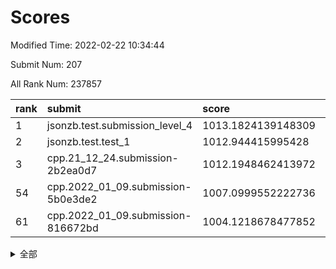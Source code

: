 # Scores

Modified Time: 2022-02-22 10:34:44

Submit Num: 207

All Rank Num: 237857

| rank |               submit               |       score        |       sigma        | pk_num |
| :--- | :--------------------------------- | :----------------- | :----------------- | :----- |
| 1    | jsonzb.test.submission_level_4     | 1013.1824139148309 | 0.7993932544022372 | 4592   |
| 2    | jsonzb.test.test_1                 | 1012.944415995428  | 0.7950290227284462 | 4601   |
| 3    | cpp.21_12_24.submission-2b2ea0d7   | 1012.1948462413972 | 0.7991205346081084 | 4596   |
| 54   | cpp.2022_01_09.submission-5b0e3de2 | 1007.0999552222736 | 0.731543048349781  | 4593   |
| 61   | cpp.2022_01_09.submission-816672bd | 1004.1218678477852 | 0.7177423607184942 | 4597   |


<details>
<summary>全部</summary>

| rank |                 submit                 |       score        |       sigma        | pk_num |
| :--- | :------------------------------------- | :----------------- | :----------------- | :----- |
| 1    | jsonzb.test.submission_level_4         | 1013.1824139148309 | 0.7993932544022372 | 4592   |
| 2    | jsonzb.test.test_1                     | 1012.944415995428  | 0.7950290227284462 | 4601   |
| 3    | cpp.21_12_24.submission-2b2ea0d7       | 1012.1948462413972 | 0.7991205346081084 | 4596   |
| 4    | gobigger.level_3.submission_level_3_11 | 1011.1835400174957 | 0.7682145209088748 | 4600   |
| 5    | gobigger.level_3.submission_level_3_28 | 1010.9570926491203 | 0.8080921844239917 | 4591   |
| 6    | gobigger.level_3.submission_level_3_30 | 1010.8737375705788 | 0.7843360440774276 | 4598   |
| 7    | gobigger.level_3.submission_level_3_29 | 1010.739307914235  | 0.7778764994114856 | 4593   |
| 8    | gobigger.level_3.submission_level_3_32 | 1010.6857785886264 | 0.75845254742558   | 4591   |
| 9    | gobigger.level_3.submission_level_3_44 | 1010.6274229154803 | 0.7740074478488148 | 4596   |
| 10   | gobigger.level_3.submission_level_3_21 | 1010.5816700872642 | 0.7488699236606994 | 4595   |
| 11   | gobigger.level_3.submission_level_3_6  | 1010.4406941003001 | 0.760115431465747  | 4593   |
| 12   | gobigger.level_3.submission_level_3_45 | 1010.4211019846127 | 0.7752259104663406 | 4594   |
| 13   | gobigger.level_3.submission_level_3_1  | 1010.4129348644744 | 0.7715678490330978 | 4596   |
| 14   | gobigger.level_3.submission_level_3_15 | 1010.3261077614143 | 0.7638475327863068 | 4598   |
| 15   | gobigger.level_3.submission_level_3_34 | 1010.3012342593728 | 0.7721383674487753 | 4593   |
| 16   | gobigger.level_3.submission_level_3_48 | 1010.2309910472912 | 0.7634498256780173 | 4594   |
| 17   | gobigger.level_3.submission_level_3_38 | 1010.215080204692  | 0.7737051651266835 | 4595   |
| 18   | gobigger.level_3.submission_level_3_17 | 1010.1857191211975 | 0.8091203601123025 | 4594   |
| 19   | gobigger.level_3.submission_level_3_8  | 1010.1485318860565 | 0.7554722724975392 | 4597   |
| 20   | gobigger.level_3.submission_level_3_9  | 1010.0862985174858 | 0.7598521158731469 | 4600   |
| 21   | gobigger.level_3.submission_level_3_7  | 1010.0307717642899 | 0.7590859873351103 | 4602   |
| 22   | gobigger.level_3.submission_level_3_2  | 1010.0216486728559 | 0.745816925280695  | 4590   |
| 23   | gobigger.level_3.submission_level_3_42 | 1010.0135030120815 | 0.7693879869820878 | 4597   |
| 24   | gobigger.level_3.submission_level_3_33 | 1009.9701428515533 | 0.7516165284585153 | 4599   |
| 25   | gobigger.level_3.submission_level_3_24 | 1009.9309860576695 | 0.7565641728672715 | 4592   |
| 26   | gobigger.level_3.submission_level_3_49 | 1009.9126007027304 | 0.7597866536766883 | 4599   |
| 27   | gobigger.level_3.submission_level_3_39 | 1009.9007196323622 | 0.7719132306755804 | 4603   |
| 28   | gobigger.level_3.submission_level_3_35 | 1009.8316931877994 | 0.7671916590430499 | 4600   |
| 29   | gobigger.level_3.submission_level_3_37 | 1009.8157698707297 | 0.7602698124796903 | 4594   |
| 30   | gobigger.level_3.submission_level_3_31 | 1009.7558396298245 | 0.7748041772996065 | 4597   |
| 31   | gobigger.level_3.submission_level_3_25 | 1009.6954022165768 | 0.752321460865715  | 4593   |
| 32   | gobigger.level_3.submission_level_3_20 | 1009.677271839398  | 0.7361538355527105 | 4599   |
| 33   | gobigger.level_3.submission_level_3_12 | 1009.6722586151946 | 0.7575686892893393 | 4598   |
| 34   | gobigger.level_3.submission_level_3_40 | 1009.622929185641  | 0.7600982500448242 | 4599   |
| 35   | gobigger.level_3.submission_level_3_41 | 1009.4858855406327 | 0.7617695161050458 | 4594   |
| 36   | gobigger.level_3.submission_level_3_46 | 1009.4712590965352 | 0.7465920777736107 | 4599   |
| 37   | gobigger.level_3.submission_level_3_19 | 1009.4173987843268 | 0.7754875298314384 | 4599   |
| 38   | gobigger.level_3.submission_level_3_5  | 1009.2840577686947 | 0.7431912004091012 | 4594   |
| 39   | gobigger.level_3.submission_level_3_16 | 1009.2486749827359 | 0.7548219362105945 | 4598   |
| 40   | gobigger.level_3.submission_level_3_4  | 1009.2456491665725 | 0.7455922925003434 | 4597   |
| 41   | gobigger.level_3.submission_level_3_47 | 1009.228069302568  | 0.7423151529631047 | 4595   |
| 42   | gobigger.level_3.submission_level_3_18 | 1009.2263217539271 | 0.7456913158158684 | 4592   |
| 43   | gobigger.level_3.submission_level_3_10 | 1009.2057444580913 | 0.7599293140235731 | 4598   |
| 44   | gobigger.level_3.submission_level_3_27 | 1009.1975506323756 | 0.7534403042744335 | 4595   |
| 45   | gobigger.level_3.submission_level_3_36 | 1009.1626879271826 | 0.7763589783443249 | 4595   |
| 46   | gobigger.level_3.submission_level_3_14 | 1008.9763426702256 | 0.729844492030605  | 4592   |
| 47   | gobigger.level_3.submission_level_3_26 | 1008.8802149291198 | 0.7518018073337315 | 4600   |
| 48   | gobigger.level_3.submission_level_3_3  | 1008.8184568608727 | 0.7689699985959341 | 4598   |
| 49   | gobigger.level_3.submission_level_3_23 | 1008.6767819499903 | 0.7507924971260809 | 4596   |
| 50   | gobigger.level_3.submission_level_3_13 | 1008.6149693055534 | 0.7233417497032352 | 4597   |
| 51   | gobigger.level_3.submission_level_3_22 | 1008.583129778087  | 0.7464704198244367 | 4593   |
| 52   | gobigger.level_3.submission_level_3_0  | 1008.5035453183895 | 0.7524381311178602 | 4594   |
| 53   | gobigger.level_3.submission_level_3_43 | 1008.5024776476869 | 0.7413427877136811 | 4602   |
| 54   | cpp.2022_01_09.submission-5b0e3de2     | 1007.0999552222736 | 0.731543048349781  | 4593   |
| 55   | gobigger.level_1.submission_level_1_26 | 1004.8417537207121 | 0.7272891575234793 | 4597   |
| 56   | gobigger.level_1.submission_level_1_14 | 1004.3267075433959 | 0.7296493036053205 | 4599   |
| 57   | gobigger.level_1.submission_level_1_8  | 1004.2374464503613 | 0.7276570005236186 | 4595   |
| 58   | gobigger.level_1.submission_level_1_30 | 1004.2235043654659 | 0.723913135091735  | 4599   |
| 59   | gobigger.level_1.submission_level_1_49 | 1004.1788752534591 | 0.7161785050348068 | 4597   |
| 60   | gobigger.level_1.submission_level_1_27 | 1004.1472337654274 | 0.7172543782346623 | 4594   |
| 61   | cpp.2022_01_09.submission-816672bd     | 1004.1218678477852 | 0.7177423607184942 | 4597   |
| 62   | gobigger.level_1.submission_level_1_16 | 1004.0437013554653 | 0.7158114102639379 | 4597   |
| 63   | gobigger.level_1.submission_level_1_12 | 1004.0135205928179 | 0.7167307130551234 | 4600   |
| 64   | gobigger.level_1.submission_level_1_32 | 1003.9705760086197 | 0.7185658565998547 | 4596   |
| 65   | gobigger.level_1.submission_level_1_39 | 1003.9293822408009 | 0.718624147654297  | 4596   |
| 66   | gobigger.level_1.submission_level_1_46 | 1003.8825583649524 | 0.7231462932461662 | 4594   |
| 67   | gobigger.level_1.submission_level_1_38 | 1003.8788733273896 | 0.7220251029723801 | 4597   |
| 68   | gobigger.level_1.submission_level_1_33 | 1003.8556551274329 | 0.7113581238007942 | 4598   |
| 69   | gobigger.level_1.submission_level_1_48 | 1003.8248099654783 | 0.7289625141084486 | 4598   |
| 70   | gobigger.level_1.submission_level_1_31 | 1003.8044077131539 | 0.7236660721651548 | 4592   |
| 71   | gobigger.level_1.submission_level_1_2  | 1003.7791984838258 | 0.7191020642066633 | 4594   |
| 72   | gobigger.level_1.submission_level_1_21 | 1003.6881744727837 | 0.7168670180217327 | 4597   |
| 73   | gobigger.level_1.submission_level_1_3  | 1003.6729332773104 | 0.7139062569595239 | 4597   |
| 74   | gobigger.level_1.submission_level_1_9  | 1003.6242913965891 | 0.7194311828216459 | 4597   |
| 75   | gobigger.level_1.submission_level_1_34 | 1003.6026453467458 | 0.7128538665995051 | 4589   |
| 76   | gobigger.level_1.submission_level_1_1  | 1003.5987229681285 | 0.7196838220204407 | 4601   |
| 77   | gobigger.level_1.submission_level_1_43 | 1003.5941881556498 | 0.7075497520212624 | 4594   |
| 78   | gobigger.level_1.submission_level_1_44 | 1003.5854492498355 | 0.7264566604048093 | 4595   |
| 79   | gobigger.level_1.submission_level_1_4  | 1003.5254959285336 | 0.7282469671489461 | 4596   |
| 80   | gobigger.level_1.submission_level_1_41 | 1003.5248938136679 | 0.7033266938466094 | 4599   |
| 81   | gobigger.level_1.submission_level_1_25 | 1003.382063426813  | 0.7136313291701551 | 4603   |
| 82   | gobigger.level_1.submission_level_1_47 | 1003.3732164117865 | 0.7194603925262018 | 4598   |
| 83   | gobigger.level_1.submission_level_1_18 | 1003.3420245647833 | 0.7181418699324242 | 4595   |
| 84   | gobigger.level_1.submission_level_1_37 | 1003.3273111488281 | 0.7113173628260843 | 4597   |
| 85   | gobigger.level_1.submission_level_1_35 | 1003.2479599479743 | 0.7071336534477233 | 4596   |
| 86   | gobigger.level_1.submission_level_1_6  | 1003.2383301790384 | 0.7211479260745528 | 4589   |
| 87   | gobigger.level_1.submission_level_1_29 | 1003.2369480904099 | 0.7198438498306013 | 4594   |
| 88   | gobigger.level_1.submission_level_1_24 | 1003.017702489219  | 0.7273618925665282 | 4591   |
| 89   | gobigger.level_1.submission_level_1_0  | 1003.0065087920622 | 0.7147738634709576 | 4600   |
| 90   | gobigger.level_1.submission_level_1_22 | 1002.9997998571757 | 0.7135735084279146 | 4592   |
| 91   | gobigger.level_1.submission_level_1_15 | 1002.8984816328858 | 0.710610482665845  | 4596   |
| 92   | gobigger.level_1.submission_level_1_23 | 1002.8737957979305 | 0.7146732001288342 | 4597   |
| 93   | gobigger.level_1.submission_level_1_13 | 1002.8616715868224 | 0.7199201408765177 | 4592   |
| 94   | gobigger.level_1.submission_level_1_36 | 1002.8573493054062 | 0.7090568048421828 | 4593   |
| 95   | gobigger.level_1.submission_level_1_20 | 1002.7290425476714 | 0.7163750618732206 | 4599   |
| 96   | gobigger.level_1.submission_level_1_19 | 1002.7203776316275 | 0.7107180122947369 | 4595   |
| 97   | gobigger.level_1.submission_level_1_45 | 1002.6387374865327 | 0.7279189255389064 | 4599   |
| 98   | gobigger.level_1.submission_level_1_5  | 1002.5544118418941 | 0.7187864889442653 | 4597   |
| 99   | gobigger.level_1.submission_level_1_11 | 1002.544373224368  | 0.7203135474549754 | 4593   |
| 100  | gobigger.level_1.submission_level_1_40 | 1002.5335762033127 | 0.7097413159905709 | 4593   |
| 101  | gobigger.level_1.submission_level_1_28 | 1002.4785976586886 | 0.7033932961453642 | 4599   |
| 102  | gobigger.level_1.submission_level_1_42 | 1002.0841512929785 | 0.7110751569356085 | 4597   |
| 103  | gobigger.level_1.submission_level_1_7  | 1002.0721158539901 | 0.7141648969870351 | 4593   |
| 104  | gobigger.level_1.submission_level_1_17 | 1001.9927883545718 | 0.7068583955806655 | 4600   |
| 105  | gobigger.level_1.submission_level_1_10 | 1001.9629927659988 | 0.7122067444488881 | 4600   |
| 106  | gobigger.random.submission_random_27   | 997.8377439564206  | 0.6990378089090941 | 4591   |
| 107  | gobigger.random.submission_random_36   | 997.3709914861186  | 0.7077402625435885 | 4597   |
| 108  | gobigger.random.submission_random_30   | 996.8841612137425  | 0.7031622858544487 | 4598   |
| 109  | gobigger.random.submission_random_12   | 996.8688598457563  | 0.7080311623596346 | 4594   |
| 110  | gobigger.random.submission_random_23   | 996.7780849822361  | 0.7083357476134043 | 4592   |
| 111  | gobigger.random.submission_random_9    | 996.7637048159067  | 0.7140041146764178 | 4598   |
| 112  | gobigger.random.submission_random_7    | 996.6666128979465  | 0.7152704761576595 | 4597   |
| 113  | gobigger.random.submission_random_15   | 996.5731197626875  | 0.7084946607047423 | 4595   |
| 114  | gobigger.random.submission_random_38   | 996.521482950414   | 0.7086789392052595 | 4595   |
| 115  | gobigger.random.submission_random_46   | 996.5153963951539  | 0.7061362116545754 | 4599   |
| 116  | gobigger.random.submission_random_3    | 996.5111225227051  | 0.7215916815633914 | 4592   |
| 117  | gobigger.random.submission_random_1    | 996.5050854840973  | 0.7126688648432189 | 4593   |
| 118  | gobigger.random.submission_random_2    | 996.4208731319811  | 0.714660594514001  | 4598   |
| 119  | gobigger.random.submission_random_19   | 996.321445393336   | 0.7122122141899964 | 4596   |
| 120  | gobigger.random.submission_random_48   | 996.291660418971   | 0.7149087586963325 | 4597   |
| 121  | gobigger.random.submission_random_11   | 996.2446583961923  | 0.7191411268164616 | 4592   |
| 122  | gobigger.random.submission_random_18   | 996.210866874008   | 0.706430457173139  | 4596   |
| 123  | gobigger.random.submission_random_42   | 996.1682371064666  | 0.7327509032158421 | 4596   |
| 124  | gobigger.random.submission_random_24   | 996.1003609250912  | 0.7231541239328696 | 4598   |
| 125  | gobigger.random.submission_random_10   | 996.0983376974451  | 0.7085529995170189 | 4595   |
| 126  | gobigger.random.submission_random_22   | 996.0876636623234  | 0.7142099305395216 | 4600   |
| 127  | gobigger.random.submission_random_21   | 996.0758581655721  | 0.7089245563966449 | 4598   |
| 128  | gobigger.random.submission_random_35   | 996.0621608679547  | 0.6966098996836391 | 4595   |
| 129  | gobigger.random.submission_random_6    | 996.0147419533322  | 0.7017991222734309 | 4599   |
| 130  | gobigger.random.submission_random_37   | 995.8957576355743  | 0.7242303113228318 | 4596   |
| 131  | gobigger.random.submission_random_29   | 995.8553431091241  | 0.712932307210154  | 4598   |
| 132  | gobigger.random.submission_random_4    | 995.8497301278436  | 0.7119775012378824 | 4601   |
| 133  | gobigger.random.submission_random_17   | 995.8407149082816  | 0.7080217874437595 | 4600   |
| 134  | gobigger.random.submission_random_8    | 995.8105651011947  | 0.704044834348318  | 4596   |
| 135  | gobigger.random.submission_random_13   | 995.7892895144045  | 0.7174141520428673 | 4596   |
| 136  | gobigger.random.submission_random_5    | 995.7636841498551  | 0.7249177214163904 | 4596   |
| 137  | gobigger.random.submission_random_32   | 995.7330867534592  | 0.7087081483356003 | 4593   |
| 138  | gobigger.random.submission_random_14   | 995.7067151961444  | 0.7079099755752145 | 4591   |
| 139  | gobigger.random.submission_random_25   | 995.70269774233    | 0.7119201647464786 | 4598   |
| 140  | gobigger.random.submission_random_0    | 995.663931559834   | 0.711997429541305  | 4594   |
| 141  | gobigger.random.submission_random_44   | 995.642257170237   | 0.7119471159901748 | 4597   |
| 142  | gobigger.random.submission_random_43   | 995.6050006052975  | 0.7027620718559061 | 4597   |
| 143  | gobigger.random.submission_random_31   | 995.5316514042852  | 0.7142551258671102 | 4595   |
| 144  | gobigger.random.submission_random_16   | 995.4591370958775  | 0.7049462563618039 | 4598   |
| 145  | gobigger.random.submission_random_41   | 995.430376640669   | 0.7142495593252107 | 4599   |
| 146  | gobigger.random.submission_random_49   | 995.235788172294   | 0.7147572428418917 | 4596   |
| 147  | gobigger.random.submission_random_47   | 995.1822144199746  | 0.7191967068222672 | 4598   |
| 148  | gobigger.random.submission_random_26   | 995.1222784927028  | 0.7191013573975295 | 4596   |
| 149  | gobigger.random.submission_random_28   | 995.0925717570208  | 0.7135252282936683 | 4598   |
| 150  | gobigger.random.submission_random_33   | 994.9970748849307  | 0.706163355802546  | 4597   |
| 151  | gobigger.random.submission_random_40   | 994.9345123582227  | 0.7094482256698512 | 4595   |
| 152  | gobigger.random.submission_random_20   | 994.9264050733383  | 0.7232904177369538 | 4599   |
| 153  | gobigger.random.submission_random_45   | 994.6888534107048  | 0.727454975734703  | 4598   |
| 154  | gobigger.random.submission_random_39   | 994.3732311367935  | 0.7215451908420433 | 4594   |
| 155  | gobigger.level_2.submission_level_2_4  | 994.362511523575   | 0.7329767240559651 | 4597   |
| 156  | gobigger.random.submission_random_34   | 994.3342774605468  | 0.7236497677328498 | 4597   |
| 157  | gobigger.level_2.submission_level_2_18 | 993.6927193364613  | 0.7416893701235582 | 4598   |
| 158  | gobigger.level_2.submission_level_2_23 | 993.5686765982205  | 0.731547334205983  | 4595   |
| 159  | gobigger.level_2.submission_level_2_30 | 993.557950566838   | 0.7456835377635453 | 4596   |
| 160  | gobigger.level_2.submission_level_2_29 | 993.3202191795223  | 0.7460816522097227 | 4594   |
| 161  | gobigger.level_2.submission_level_2_0  | 993.2992070930264  | 0.7336680459871684 | 4594   |
| 162  | gobigger.level_2.submission_level_2_6  | 993.2279221595323  | 0.7355194692997016 | 4601   |
| 163  | gobigger.level_2.submission_level_2_19 | 993.1692631406356  | 0.7321429138215908 | 4593   |
| 164  | gobigger.level_2.submission_level_2_1  | 993.1469020012089  | 0.7233388214306127 | 4593   |
| 165  | gobigger.level_2.submission_level_2_9  | 993.1444043047298  | 0.7512931604141928 | 4590   |
| 166  | gobigger.level_2.submission_level_2_43 | 992.9585851631086  | 0.7217118557748837 | 4589   |
| 167  | gobigger.level_2.submission_level_2_48 | 992.919010442149   | 0.740844250019978  | 4595   |
| 168  | gobigger.level_2.submission_level_2_11 | 992.8255115709416  | 0.734424031689519  | 4599   |
| 169  | gobigger.level_2.submission_level_2_13 | 992.7442985167593  | 0.7524400937175699 | 4598   |
| 170  | gobigger.level_2.submission_level_2_36 | 992.7267102852064  | 0.7428559490427098 | 4597   |
| 171  | gobigger.level_2.submission_level_2_32 | 992.7188660424107  | 0.7471601185491876 | 4592   |
| 172  | gobigger.level_2.submission_level_2_31 | 992.7135695072501  | 0.7317803843052306 | 4598   |
| 173  | gobigger.level_2.submission_level_2_5  | 992.7019248607234  | 0.7316613477319311 | 4599   |
| 174  | gobigger.level_2.submission_level_2_10 | 992.6432312104133  | 0.7563941514490736 | 4593   |
| 175  | gobigger.level_2.submission_level_2_15 | 992.569508692114   | 0.7541716519078165 | 4604   |
| 176  | gobigger.level_2.submission_level_2_42 | 992.4788713018509  | 0.7507874729161867 | 4595   |
| 177  | gobigger.level_2.submission_level_2_24 | 992.4630955998365  | 0.7541071286881557 | 4600   |
| 178  | gobigger.level_2.submission_level_2_20 | 992.3778092016541  | 0.7403926514127259 | 4591   |
| 179  | gobigger.level_2.submission_level_2_21 | 992.3334918193151  | 0.7383214227458333 | 4602   |
| 180  | gobigger.level_2.submission_level_2_45 | 992.301210621886   | 0.7376797084462507 | 4594   |
| 181  | gobigger.level_2.submission_level_2_37 | 992.2983582602149  | 0.7518264619924891 | 4600   |
| 182  | gobigger.level_2.submission_level_2_41 | 992.2925655853411  | 0.742638180497964  | 4597   |
| 183  | gobigger.level_2.submission_level_2_12 | 992.2379973580203  | 0.7509335263582755 | 4602   |
| 184  | gobigger.level_2.submission_level_2_16 | 992.1059661018795  | 0.735200896904949  | 4600   |
| 185  | gobigger.level_2.submission_level_2_47 | 991.9856047046385  | 0.7228110189797176 | 4598   |
| 186  | gobigger.level_2.submission_level_2_35 | 991.8215982998898  | 0.7469926592227699 | 4594   |
| 187  | gobigger.level_2.submission_level_2_17 | 991.710745433736   | 0.7459489752055185 | 4596   |
| 188  | gobigger.level_2.submission_level_2_34 | 991.7052252309559  | 0.7412510254859593 | 4598   |
| 189  | gobigger.level_2.submission_level_2_2  | 991.6492928036769  | 0.760242850851577  | 4599   |
| 190  | gobigger.level_2.submission_level_2_49 | 991.6086818786032  | 0.7247409240203688 | 4600   |
| 191  | gobigger.level_2.submission_level_2_3  | 991.4997135143801  | 0.7587482296606842 | 4604   |
| 192  | gobigger.level_2.submission_level_2_27 | 991.4682467456165  | 0.7726203794031877 | 4599   |
| 193  | gobigger.level_2.submission_level_2_7  | 991.4490493137376  | 0.7209645471108446 | 4587   |
| 194  | gobigger.level_2.submission_level_2_22 | 991.3828133548128  | 0.761687156236303  | 4597   |
| 195  | gobigger.level_2.submission_level_2_40 | 991.3690426500921  | 0.7533534854530348 | 4597   |
| 196  | gobigger.level_2.submission_level_2_38 | 991.3293396112433  | 0.7539260320530609 | 4599   |
| 197  | gobigger.level_2.submission_level_2_26 | 991.146921348714   | 0.7416529853680722 | 4599   |
| 198  | gobigger.level_2.submission_level_2_44 | 991.1112766165014  | 0.7559063332411987 | 4595   |
| 199  | gobigger.level_2.submission_level_2_8  | 991.0748328495557  | 0.7459133968947383 | 4599   |
| 200  | gobigger.level_2.submission_level_2_39 | 991.0358446162039  | 0.7672117794887103 | 4593   |
| 201  | gobigger.level_2.submission_level_2_33 | 991.0204665601051  | 0.75948517448763   | 4592   |
| 202  | gobigger.level_2.submission_level_2_25 | 990.9828519709746  | 0.7525970058141801 | 4595   |
| 203  | gobigger.level_2.submission_level_2_28 | 990.793129116421   | 0.761666162612224  | 4594   |
| 204  | gobigger.level_2.submission_level_2_14 | 990.6820630403294  | 0.7862021684280258 | 4597   |
| 205  | gobigger.level_2.submission_level_2_46 | 990.4741927006171  | 0.7668854942244558 | 4598   |
| 206  | gobigger.none.submission_none_0        | 979.7561419158928  | 1.159795831953255  | 4600   |
| 207  | gobigger.none.submission_none_1        | 976.9314881964284  | 1.368380194744963  | 4598   |

</details>